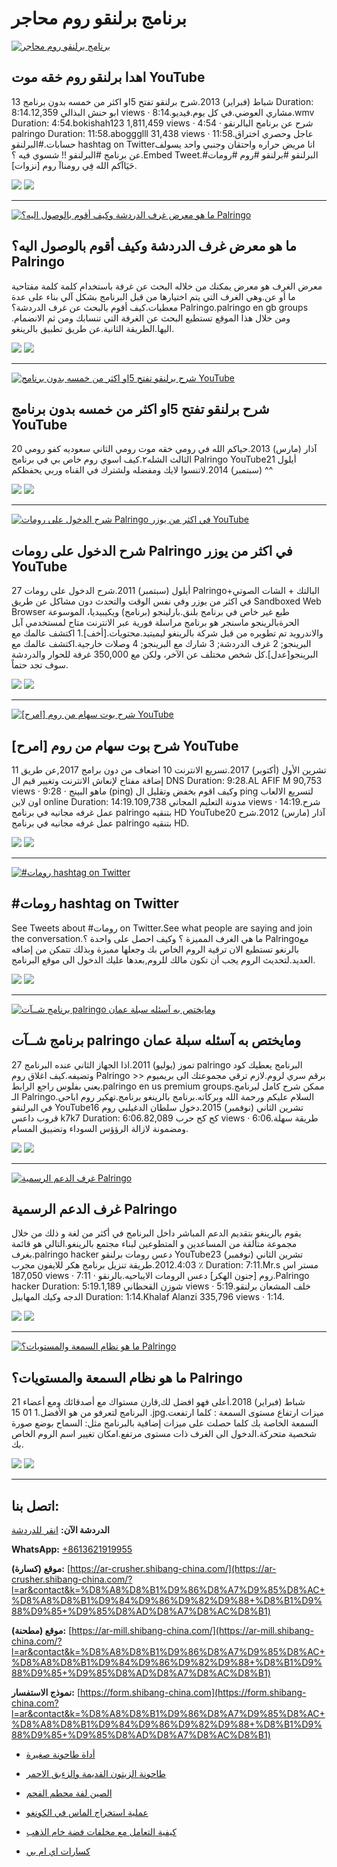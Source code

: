 # برنامج برلنقو روم محاجر

<a href="https://swt.shibang-china.com/?l=ar&img&k=%D8%A8%D8%B1%D9%86%D8%A7%D9%85%D8%AC+%D8%A8%D8%B1%D9%84%D9%86%D9%82%D9%88+%D8%B1%D9%88%D9%85+%D9%85%D8%AD%D8%A7%D8%AC%D8%B1" target="_blank">![برنامج برلنقو روم محاجر](http://static.shibang-china.com/all-800x300/116.jpg)</a>

## اهدا برلنقو روم خقه موت YouTube
13 شباط (فبراير) 2013.شرح برلنقو تفتح 5او اكثر من خمسه بدون برنامج Duration: 8:14.ابو حنش البذالي 12,359 views &middot; 8:14.مشاري العوضي.في كل يوم.فيديو.wmv Duration: 4:54.bokishah123 1,811,459 views &middot; 4:54 &middot; شرح عن برنامج البالرنقو palringo Duration: 11:58.aboggglll 31,438 views &middot; 11:58.عاجل وحصري اختراق حسابات.#البرلنقو hashtag on Twitterانا مريض حراره واحتقان وجنبي واحد يسولف عن برنامج #البرلنقو !! شسوي فيه ؟.Embed Tweet.#البرلنقو #برلنقو #روم #رومات حَيَاآكم الله فِي رومناآ روم [نزوات].


<a href="https://whatsapp.shibangsoft.com/WhatsApp.php" target="_blank" title="WhatsApp">![](http://static.shibang-china.com/icon/whatsapp.png)</a> <a href="https://swt.shibang-china.com/?l=ar&icon&k=%D8%A8%D8%B1%D9%86%D8%A7%D9%85%D8%AC+%D8%A8%D8%B1%D9%84%D9%86%D9%82%D9%88+%D8%B1%D9%88%D9%85+%D9%85%D8%AD%D8%A7%D8%AC%D8%B1" target="_blank">![](http://static.shibang-china.com/icon/chat-ar.png)</a>

---

<a href="https://swt.shibang-china.com/?l=ar&img&k=%D8%A8%D8%B1%D9%86%D8%A7%D9%85%D8%AC+%D8%A8%D8%B1%D9%84%D9%86%D9%82%D9%88+%D8%B1%D9%88%D9%85+%D9%85%D8%AD%D8%A7%D8%AC%D8%B1" target="_blank">![ما هو معرض غرف الدردشة وكيف أقوم بالوصول اليه؟ Palringo](http://static.shibang-china.com/all-800x300/808.jpg)</a>

## ما هو معرض غرف الدردشة وكيف أقوم بالوصول اليه؟ Palringo
معرض الغرف هو معرض يمكنك من خلاله البحث عن غرفة باستخدام كلمة كلمة مفتاحية ما أو عن.وهي الغرف التي يتم اختيارها من قبل البرنامج بشكل آلي بناء على عدة معطيات.كيف أقوم بالبحث عن غرف الدردشة؟ Palringo.palringo en gb groups .ومن خلال هذا الموقع تستطيع البحث عن الغرفة التي تنسابك ومن ثم الانضمام اليها.الطريقة الثانية.عن طريق تطبيق بالرينغو.


<a href="https://whatsapp.shibangsoft.com/WhatsApp.php" target="_blank" title="WhatsApp">![](http://static.shibang-china.com/icon/whatsapp.png)</a> <a href="https://swt.shibang-china.com/?l=ar&icon&k=%D8%A8%D8%B1%D9%86%D8%A7%D9%85%D8%AC+%D8%A8%D8%B1%D9%84%D9%86%D9%82%D9%88+%D8%B1%D9%88%D9%85+%D9%85%D8%AD%D8%A7%D8%AC%D8%B1" target="_blank">![](http://static.shibang-china.com/icon/chat-ar.png)</a>

---

<a href="https://swt.shibang-china.com/?l=ar&img&k=%D8%A8%D8%B1%D9%86%D8%A7%D9%85%D8%AC+%D8%A8%D8%B1%D9%84%D9%86%D9%82%D9%88+%D8%B1%D9%88%D9%85+%D9%85%D8%AD%D8%A7%D8%AC%D8%B1" target="_blank">![شرح برلنقو تفتح 5او اكثر من خمسه بدون برنامج YouTube](http://static.shibang-china.com/all-800x300/28.jpg)</a>

## شرح برلنقو تفتح 5او اكثر من خمسه بدون برنامج YouTube
20 آذار (مارس) 2013.حياكم الله في رومي خقه موت رومي الثاني سعوديه كفو رومي الثالث الشله٢.كيف اسوي روم خاص بي في برنامج Palringo YouTube21 أيلول (سبتمبر) 2014.لاتنسوا لايك ومفضله ولشترك في القناه وربي يحفظكم ^^


<a href="https://whatsapp.shibangsoft.com/WhatsApp.php" target="_blank" title="WhatsApp">![](http://static.shibang-china.com/icon/whatsapp.png)</a> <a href="https://swt.shibang-china.com/?l=ar&icon&k=%D8%A8%D8%B1%D9%86%D8%A7%D9%85%D8%AC+%D8%A8%D8%B1%D9%84%D9%86%D9%82%D9%88+%D8%B1%D9%88%D9%85+%D9%85%D8%AD%D8%A7%D8%AC%D8%B1" target="_blank">![](http://static.shibang-china.com/icon/chat-ar.png)</a>

---

<a href="https://swt.shibang-china.com/?l=ar&img&k=%D8%A8%D8%B1%D9%86%D8%A7%D9%85%D8%AC+%D8%A8%D8%B1%D9%84%D9%86%D9%82%D9%88+%D8%B1%D9%88%D9%85+%D9%85%D8%AD%D8%A7%D8%AC%D8%B1" target="_blank">![شرح الدخول على رومات Palringo في اكثر من يوزر YouTube](http://static.shibang-china.com/all-800x300/319.jpg)</a>

## شرح الدخول على رومات Palringo في اكثر من يوزر YouTube
27 أيلول (سبتمبر) 2011.شرح الدخول على رومات Palringo+البالتك + الشات الصوتي في اكثر من يوزر وفي نفس الوقت والتحدث دون مشاكل عن طريق Sandboxed Web Browser طبع غير خاص في برنامج بلنق.بارلينجو (برنامج) ويكيبيديا، الموسوعة الحرةبالرينجو ماسنجر هو برنامج مراسلة فورية عبر الانترنت متاح لمستخدمي آبل والاندرويد تم تطويره من قبل شركة بالرينغو ليميتيد.محتويات.[أخف].1 اكتشف عالمك مع البرينجو; 2 غرف الدردشة; 3 شارك مع البرينجو; 4 وصلات خارجية.اكتشف عالمك مع البرينجو[عدل].كل شخص مختلف عن الآخر، ولكن مع 350,000 غرفة للحوار والدردشة سوف تجد حتماً.


<a href="https://whatsapp.shibangsoft.com/WhatsApp.php" target="_blank" title="WhatsApp">![](http://static.shibang-china.com/icon/whatsapp.png)</a> <a href="https://swt.shibang-china.com/?l=ar&icon&k=%D8%A8%D8%B1%D9%86%D8%A7%D9%85%D8%AC+%D8%A8%D8%B1%D9%84%D9%86%D9%82%D9%88+%D8%B1%D9%88%D9%85+%D9%85%D8%AD%D8%A7%D8%AC%D8%B1" target="_blank">![](http://static.shibang-china.com/icon/chat-ar.png)</a>

---

<a href="https://swt.shibang-china.com/?l=ar&img&k=%D8%A8%D8%B1%D9%86%D8%A7%D9%85%D8%AC+%D8%A8%D8%B1%D9%84%D9%86%D9%82%D9%88+%D8%B1%D9%88%D9%85+%D9%85%D8%AD%D8%A7%D8%AC%D8%B1" target="_blank">![شرح بوت سهام من روم [امرح] YouTube](http://static.shibang-china.com/all-800x300/1417.jpg)</a>

## شرح بوت سهام من روم [امرح] YouTube
11 تشرين الأول (أكتوبر) 2017.تسريع الانترنت 10 اضعاف من دون برامج 2017,عن طريق إضافة مفتاح لإنعاش الانترنت وتغيير قيم ال DNS Duration: 9:28.AL AFIF M 90,753 views &middot; 9:28 &middot; ماهو البينج (ping) وكيف اقوم بخفض وتقليل ال ping لتسريع الالعاب اون لاين online Duration: 14:19.مدونة التعليم المجاني 109,738 views &middot; 14:19.شرح عمل غرفه مجانيه في برنامج palringo بتنقيه HD YouTube20 آذار (مارس) 2012.شرح عمل غرفه مجانيه في برنامج palringo بتنقيه HD.


<a href="https://whatsapp.shibangsoft.com/WhatsApp.php" target="_blank" title="WhatsApp">![](http://static.shibang-china.com/icon/whatsapp.png)</a> <a href="https://swt.shibang-china.com/?l=ar&icon&k=%D8%A8%D8%B1%D9%86%D8%A7%D9%85%D8%AC+%D8%A8%D8%B1%D9%84%D9%86%D9%82%D9%88+%D8%B1%D9%88%D9%85+%D9%85%D8%AD%D8%A7%D8%AC%D8%B1" target="_blank">![](http://static.shibang-china.com/icon/chat-ar.png)</a>

---

<a href="https://swt.shibang-china.com/?l=ar&img&k=%D8%A8%D8%B1%D9%86%D8%A7%D9%85%D8%AC+%D8%A8%D8%B1%D9%84%D9%86%D9%82%D9%88+%D8%B1%D9%88%D9%85+%D9%85%D8%AD%D8%A7%D8%AC%D8%B1" target="_blank">![#رومات hashtag on Twitter](http://static.shibang-china.com/all-800x300/549.jpg)</a>

## #رومات hashtag on Twitter
See Tweets about #رومات on Twitter.See what people are saying and join the conversation.ما هي الغرف المميزة ؟ وكيف احصل على واحدة ؟ Palringoمع بالرنغو تستطيع الان ترقية الروم الخاص بك وجعلها مميزة وبذلك تتمكن من إضافه العديد.لتحديث الروم يجب أن تكون مالك للروم,بعدها عليك الدخول الى موقع البرنامج.


<a href="https://whatsapp.shibangsoft.com/WhatsApp.php" target="_blank" title="WhatsApp">![](http://static.shibang-china.com/icon/whatsapp.png)</a> <a href="https://swt.shibang-china.com/?l=ar&icon&k=%D8%A8%D8%B1%D9%86%D8%A7%D9%85%D8%AC+%D8%A8%D8%B1%D9%84%D9%86%D9%82%D9%88+%D8%B1%D9%88%D9%85+%D9%85%D8%AD%D8%A7%D8%AC%D8%B1" target="_blank">![](http://static.shibang-china.com/icon/chat-ar.png)</a>

---

<a href="https://swt.shibang-china.com/?l=ar&img&k=%D8%A8%D8%B1%D9%86%D8%A7%D9%85%D8%AC+%D8%A8%D8%B1%D9%84%D9%86%D9%82%D9%88+%D8%B1%D9%88%D9%85+%D9%85%D8%AD%D8%A7%D8%AC%D8%B1" target="_blank">![برنامج شــآت palringo ومايختص به آسئله سبلة عمان](http://static.shibang-china.com/all-800x300/742.jpg)</a>

## برنامج شــآت palringo ومايختص به آسئله سبلة عمان
27 تموز (يوليو) 2011.اذا الجهاز الثاني عنده البرنامج palringo البرنامج يعطيك كود وتضيفه.كيف اغلاق روم Palringo برقم سري لروم.لازم ترقي مجموعتك الى بريميوم &lt;&lt; يعني بفلوس راجع الرابط.palringo en us premium groups.ممكن شرح كامل لبرنامج الـ Palringo.السلام عليكم ورحمة الله وبركاته.برنامج بالرينغو برنامج.تهكير روم اباحي في البرلنقو YouTube16 تشرين الثاني (نوفمبر) 2015.دخول سلطان الدغيلبي روم قروب داعس k7k7 Duration: 6:06.كح كح حرب 82,089 views &middot; 6:06.طريقة سهلة ومضمونة لازالة الرؤؤس السوداء وتضييق المسام.


<a href="https://whatsapp.shibangsoft.com/WhatsApp.php" target="_blank" title="WhatsApp">![](http://static.shibang-china.com/icon/whatsapp.png)</a> <a href="https://swt.shibang-china.com/?l=ar&icon&k=%D8%A8%D8%B1%D9%86%D8%A7%D9%85%D8%AC+%D8%A8%D8%B1%D9%84%D9%86%D9%82%D9%88+%D8%B1%D9%88%D9%85+%D9%85%D8%AD%D8%A7%D8%AC%D8%B1" target="_blank">![](http://static.shibang-china.com/icon/chat-ar.png)</a>

---

<a href="https://swt.shibang-china.com/?l=ar&img&k=%D8%A8%D8%B1%D9%86%D8%A7%D9%85%D8%AC+%D8%A8%D8%B1%D9%84%D9%86%D9%82%D9%88+%D8%B1%D9%88%D9%85+%D9%85%D8%AD%D8%A7%D8%AC%D8%B1" target="_blank">![غرف الدعم الرسمية Palringo](http://static.shibang-china.com/all-800x300/714.jpg)</a>

## غرف الدعم الرسمية Palringo
يقوم بالرينغو بتقديم الدعم المباشر داخل البرنامج في أكثر من لغة و ذلك من خلال مجموعة متألقة من المساعدين و المتطوعين لبناء مجتمع بالرينغو.التالي هو قائمة بغرف.palringo hacker دعس رومات برلنقو YouTube23 تشرين الثاني (نوفمبر) 2012.4:03.طريقة تنزيل برنامج هكر للايفون مجرب ٪ Duration: 7:11.Mr.s مستر اس 187,050 views &middot; 7:11 &middot; روم [جنون الهكر] دعس الرومات الايباحيه.بالرنقو.Palringo hacker Duration: 5:19.شوزن القحطاني 1,189 views &middot; 5:19.خلف المشعان برلنقو الدجه وكيك المهابيل Duration: 1:14.Khalaf Alanzi 335,796 views &middot; 1:14.


<a href="https://whatsapp.shibangsoft.com/WhatsApp.php" target="_blank" title="WhatsApp">![](http://static.shibang-china.com/icon/whatsapp.png)</a> <a href="https://swt.shibang-china.com/?l=ar&icon&k=%D8%A8%D8%B1%D9%86%D8%A7%D9%85%D8%AC+%D8%A8%D8%B1%D9%84%D9%86%D9%82%D9%88+%D8%B1%D9%88%D9%85+%D9%85%D8%AD%D8%A7%D8%AC%D8%B1" target="_blank">![](http://static.shibang-china.com/icon/chat-ar.png)</a>

---

<a href="https://swt.shibang-china.com/?l=ar&img&k=%D8%A8%D8%B1%D9%86%D8%A7%D9%85%D8%AC+%D8%A8%D8%B1%D9%84%D9%86%D9%82%D9%88+%D8%B1%D9%88%D9%85+%D9%85%D8%AD%D8%A7%D8%AC%D8%B1" target="_blank">![ما هو نظام السمعة والمستويات؟ Palringo](http://static.shibang-china.com/all-800x300/1127.jpg)</a>

## ما هو نظام السمعة والمستويات؟ Palringo
21 شباط (فبراير) 2018.أعلى فهو افضل لك,قارن مستواك مع أصدقائك ومع أعضاء البرنامج لتعرفو من هو الأفضل.1 01 15 .jpg.ميزات ارتفاع مستوى السمعة : كلما ارتفعت السمعة الخاصة بك كلما حصلت على ميزات إضافية بالبرنامج مثل: السماح بوضع صورة شخصية متحركة.الدخول الى الغرف ذات مستوى مرتفع.امكان تغيير اسم الروم الخاص بك.

<a href="https://whatsapp.shibangsoft.com/WhatsApp.php" target="_blank" title="WhatsApp">![](http://static.shibang-china.com/icon/whatsapp.png)</a> <a href="https://swt.shibang-china.com/?l=ar&icon&k=%D8%A8%D8%B1%D9%86%D8%A7%D9%85%D8%AC+%D8%A8%D8%B1%D9%84%D9%86%D9%82%D9%88+%D8%B1%D9%88%D9%85+%D9%85%D8%AD%D8%A7%D8%AC%D8%B1" target="_blank">![](http://static.shibang-china.com/icon/chat-ar.png)</a>

---
## اتصل بنا:

**الدردشة الآن:** [انقر للدردشة](https://swt.shibang-china.com?l=ar&contact&k=%D8%A8%D8%B1%D9%86%D8%A7%D9%85%D8%AC+%D8%A8%D8%B1%D9%84%D9%86%D9%82%D9%88+%D8%B1%D9%88%D9%85+%D9%85%D8%AD%D8%A7%D8%AC%D8%B1)

**WhatsApp:**  [+8613621919955](https://whatsapp.shibangsoft.com/WhatsApp.php)

**موقع (كسارة):** [https://ar-crusher.shibang-china.com/](https://ar-crusher.shibang-china.com/?l=ar&contact&k=%D8%A8%D8%B1%D9%86%D8%A7%D9%85%D8%AC+%D8%A8%D8%B1%D9%84%D9%86%D9%82%D9%88+%D8%B1%D9%88%D9%85+%D9%85%D8%AD%D8%A7%D8%AC%D8%B1)

**موقع (مطحنة):** [https://ar-mill.shibang-china.com/](https://ar-mill.shibang-china.com/?l=ar&contact&k=%D8%A8%D8%B1%D9%86%D8%A7%D9%85%D8%AC+%D8%A8%D8%B1%D9%84%D9%86%D9%82%D9%88+%D8%B1%D9%88%D9%85+%D9%85%D8%AD%D8%A7%D8%AC%D8%B1)

**نموذج الاستفسار:** [https://form.shibang-china.com](https://form.shibang-china.com?l=ar&contact&k=%D8%A8%D8%B1%D9%86%D8%A7%D9%85%D8%AC+%D8%A8%D8%B1%D9%84%D9%86%D9%82%D9%88+%D8%B1%D9%88%D9%85+%D9%85%D8%AD%D8%A7%D8%AC%D8%B1)

* [أداة طاحونة صغيرة](../23/%D8%A3%D8%AF%D8%A7%D8%A9%20%D8%B7%D8%A7%D8%AD%D9%88%D9%86%D8%A9%20%D8%B5%D8%BA%D9%8A%D8%B1%D8%A9.md)

* [طاحونة الزيتون القديمة والزءبق الاحمر](../21/%D8%B7%D8%A7%D8%AD%D9%88%D9%86%D8%A9%20%D8%A7%D9%84%D8%B2%D9%8A%D8%AA%D9%88%D9%86%20%D8%A7%D9%84%D9%82%D8%AF%D9%8A%D9%85%D8%A9%20%D9%88%D8%A7%D9%84%D8%B2%D8%A1%D8%A8%D9%82%20%D8%A7%D9%84%D8%A7%D8%AD%D9%85%D8%B1.md)

* [الصين لفة محطم الفحم](../22/%D8%A7%D9%84%D8%B5%D9%8A%D9%86%20%D9%84%D9%81%D8%A9%20%D9%85%D8%AD%D8%B7%D9%85%20%D8%A7%D9%84%D9%81%D8%AD%D9%85.md)

* [عملية استخراج الماس في الكونغو](../23/%D8%B9%D9%85%D9%84%D9%8A%D8%A9%20%D8%A7%D8%B3%D8%AA%D8%AE%D8%B1%D8%A7%D8%AC%20%D8%A7%D9%84%D9%85%D8%A7%D8%B3%20%D9%81%D9%8A%20%D8%A7%D9%84%D9%83%D9%88%D9%86%D8%BA%D9%88.md)

* [كيفية التعامل مع مخلفات فضة خام الذهب](../24/%D9%83%D9%8A%D9%81%D9%8A%D8%A9%20%D8%A7%D9%84%D8%AA%D8%B9%D8%A7%D9%85%D9%84%20%D9%85%D8%B9%20%D9%85%D8%AE%D9%84%D9%81%D8%A7%D8%AA%20%D9%81%D8%B6%D8%A9%20%D8%AE%D8%A7%D9%85%20%D8%A7%D9%84%D8%B0%D9%87%D8%A8.md)

* [كسارات اي ام بي](../21/%D9%83%D8%B3%D8%A7%D8%B1%D8%A7%D8%AA%20%D8%A7%D9%8A%20%D8%A7%D9%85%20%D8%A8%D9%8A.md)